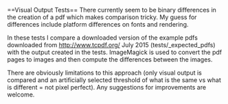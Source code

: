 ==Visual Output Tests==
There currently seem to be binary differences in the creation of a pdf which makes comparison tricky. My guess for differences include platform differences on fonts and rendering.

In these tests I compare a downloaded version of the example pdfs downloaded from http://www.tcpdf.org/ July 2015 (tests/_expected_pdfs) with the output created in the tests. ImageMagick is used to convert the pdf pages to images and then compute the differences between the images.

There are obviously limitations to this approach (only visual output is compared and an artificially selected threshold of what is the same vs what is different = not pixel perfect). Any suggestions for improvements are welcome.
